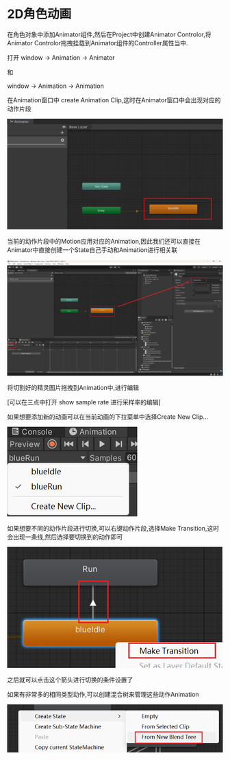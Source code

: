 # 2D角色动画

在角色对象中添加Animator组件,然后在Project中创建Animator Controlor,将Animator Controlor拖拽挂载到Animator组件的Controller属性当中.

打开 window -> Animation ->  Animator

和

window -> Animation ->  Animation

在Animation窗口中 create Animation Clip,这时在Animator窗口中会出现对应的动作片段

![](assets/Snipaste_2025-05-31_21-26-18.png)

当前的动作片段中的Motion应用对应的Animation,因此我们还可以直接在Animator中直接创建一个State自己手动和Animation进行相关联

![](assets/Snipaste_2025-05-31_21-27-51.png)



将切割好的精灵图片拖拽到Animation中,进行编辑

[可以在三点中打开 show sample rate 进行采样率的编辑]



如果想要添加新的动画可以在当前动画的下拉菜单中选择Create New Clip...

![](assets/Snipaste_2025-05-31_21-21-27.png)



如果想要不同的动作片段进行切换,可以右键动作片段,选择Make Transition,这时会出现一条线,然后选择要切换到的动作即可

![](assets/Snipaste_2025-05-31_21-33-31.png)

之后就可以点击这个箭头进行切换的条件设置了





如果有非常多的相同类型动作,可以创建混合树来管理这些动作Animation

![](assets/Snipaste_2025-05-31_22-49-42.png)